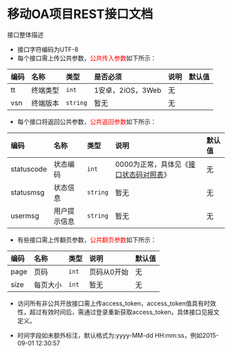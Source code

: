 # 移动OA项目REST接口文档

接口整体描述

* 接口字符编码为UTF-8
* 每个接口需上传公共参数，<font color=red>公共传入参数</font>如下所示：

|编码|名称|类型|是否必须|说明|默认值|
|:---|:---|:---|:---|:---|:-----|
|tt|终端类型|<code>int</code>|1安卓，2iOS，3Web|无|
|vsn|终端版本|<code>string</code>|暂无|无|

* 每个接口将返回公共参数，<font color=red>公共返回参数</font>如下所示：

|编码|名称|类型|说明|默认值|
|:---|:---|:---|:---|:-----|
|statuscode|状态编码|<code>int</code>|0000为正常，具体见《[接口状态码对照表](STATUSCODE.md)》|无|
|statusmsg|状态信息|<code>string</code>|暂无|无|
|usermsg|用户提示信息|<code>string</code>|暂无|无|

* 有些接口需上传翻页参数，<font color=red>公共翻页参数</font>如下所示：

|编码|名称|类型|说明|默认值|
|:---|:---|:---|:---|:-----|
|page|页码|<code>int</code>|页码从0开始|无|
|size|每页大小|<code>int</code>|暂无|无|



* 访问所有非公共开放接口需上传access_token，access_token值具有时效性，超过有效时间后，需通过登录重新获取access_token，具体接口见报文定义。

* 时间字段如未额外标注，默认格式为:yyyy-MM-dd HH:mm:ss，例如2015-09-01 12:30:57